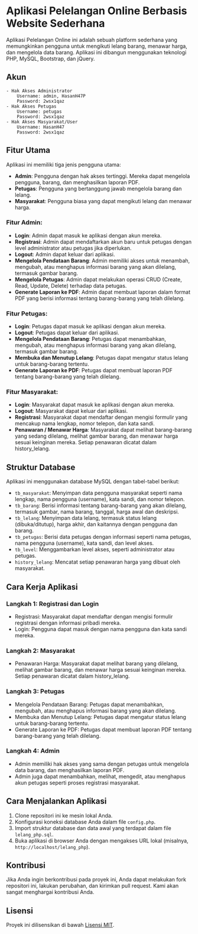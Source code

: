 # Aplikasi Pelelangan Online Berbasis Website Sederhana

Aplikasi Pelelangan Online ini adalah sebuah platform sederhana yang memungkinkan pengguna untuk mengikuti lelang barang, menawar harga, dan mengelola data barang. Aplikasi ini dibangun menggunakan teknologi PHP, MySQL, Bootstrap, dan jQuery.

## Akun

    - Hak Akses Administrator
    	Username: admin, HasanH47P
    	Password: 2wsx1qaz
    - Hak Akses Petugas
    	Username: petugas
    	Password: 2wsx1qaz
    - Hak Akses Masyarakat/User
    	Username: HasanH47
    	Password: 2wsx1qaz

## Fitur Utama

Aplikasi ini memiliki tiga jenis pengguna utama:

- **Admin**: Pengguna dengan hak akses tertinggi. Mereka dapat mengelola pengguna, barang, dan menghasilkan laporan PDF.
- **Petugas**: Pengguna yang bertanggung jawab mengelola barang dan lelang.
- **Masyarakat**: Pengguna biasa yang dapat mengikuti lelang dan menawar harga.

### Fitur Admin:

- **Login**: Admin dapat masuk ke aplikasi dengan akun mereka.
- **Registrasi**: Admin dapat mendaftarkan akun baru untuk petugas dengan level administrator atau petugas jika diperlukan.
- **Logout**: Admin dapat keluar dari aplikasi.
- **Mengelola Pendataan Barang**: Admin memiliki akses untuk menambah, mengubah, atau menghapus informasi barang yang akan dilelang, termasuk gambar barang.
- **Mengelola Petugas**: Admin dapat melakukan operasi CRUD (Create, Read, Update, Delete) terhadap data petugas.
- **Generate Laporan ke PDF**: Admin dapat membuat laporan dalam format PDF yang berisi informasi tentang barang-barang yang telah dilelang.

### Fitur Petugas:

- **Login**: Petugas dapat masuk ke aplikasi dengan akun mereka.
- **Logout**: Petugas dapat keluar dari aplikasi.
- **Mengelola Pendataan Barang**: Petugas dapat menambahkan, mengubah, atau menghapus informasi barang yang akan dilelang, termasuk gambar barang.
- **Membuka dan Menutup Lelang**: Petugas dapat mengatur status lelang untuk barang-barang tertentu.
- **Generate Laporan ke PDF**: Petugas dapat membuat laporan PDF tentang barang-barang yang telah dilelang.

### Fitur Masyarakat:

- **Login**: Masyarakat dapat masuk ke aplikasi dengan akun mereka.
- **Logout**: Masyarakat dapat keluar dari aplikasi.
- **Registrasi**: Masyarakat dapat mendaftar dengan mengisi formulir yang mencakup nama lengkap, nomor telepon, dan kata sandi.
- **Penawaran / Menawar Harga**: Masyarakat dapat melihat barang-barang yang sedang dilelang, melihat gambar barang, dan menawar harga sesuai keinginan mereka. Setiap penawaran dicatat dalam history_lelang.

## Struktur Database

Aplikasi ini menggunakan database MySQL dengan tabel-tabel berikut:

- `tb_masyarakat`: Menyimpan data pengguna masyarakat seperti nama lengkap, nama pengguna (username), kata sandi, dan nomor telepon.
- `tb_barang`: Berisi informasi tentang barang-barang yang akan dilelang, termasuk gambar, nama barang, tanggal, harga awal dan deskripsi.
- `tb_lelang`: Menyimpan data lelang, termasuk status lelang (dibuka/ditutup), harga akhir, dan kaitannya dengan pengguna dan barang.
- `tb_petugas`: Berisi data petugas dengan informasi seperti nama petugas, nama pengguna (username), kata sandi, dan level akses.
- `tb_level`: Menggambarkan level akses, seperti administrator atau petugas.
- `history_lelang`: Mencatat setiap penawaran harga yang dibuat oleh masyarakat.

## Cara Kerja Aplikasi

### Langkah 1: Registrasi dan Login

- Registrasi: Masyarakat dapat mendaftar dengan mengisi formulir registrasi dengan informasi pribadi mereka.
- Login: Pengguna dapat masuk dengan nama pengguna dan kata sandi mereka.

### Langkah 2: Masyarakat

- Penawaran Harga: Masyarakat dapat melihat barang yang dilelang, melihat gambar barang, dan menawar harga sesuai keinginan mereka. Setiap penawaran dicatat dalam history_lelang.

### Langkah 3: Petugas

- Mengelola Pendataan Barang: Petugas dapat menambahkan, mengubah, atau menghapus informasi barang yang akan dilelang.
- Membuka dan Menutup Lelang: Petugas dapat mengatur status lelang untuk barang-barang tertentu.
- Generate Laporan ke PDF: Petugas dapat membuat laporan PDF tentang barang-barang yang telah dilelang.

### Langkah 4: Admin

- Admin memiliki hak akses yang sama dengan petugas untuk mengelola data barang, dan menghasilkan laporan PDF.
- Admin juga dapat menambahkan, melihat, mengedit, atau menghapus akun petugas seperti proses registrasi masyarakat.

## Cara Menjalankan Aplikasi

1. Clone repositori ini ke mesin lokal Anda.
2. Konfigurasi koneksi database Anda dalam file `config.php`.
3. Import struktur database dan data awal yang terdapat dalam file `lelang_php.sql`.
4. Buka aplikasi di browser Anda dengan mengakses URL lokal (misalnya, `http://localhost/lelang_php`).

## Kontribusi

Jika Anda ingin berkontribusi pada proyek ini, Anda dapat melakukan fork repositori ini, lakukan perubahan, dan kirimkan pull request. Kami akan sangat menghargai kontribusi Anda.

## Lisensi

Proyek ini dilisensikan di bawah [Lisensi MIT](LICENSE).
